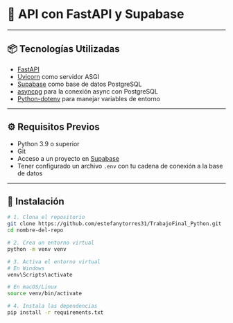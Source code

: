# 🚀 API con FastAPI y Supabase


---

## 📦 Tecnologías Utilizadas

- [FastAPI](https://fastapi.tiangolo.com/)
- [Uvicorn](https://www.uvicorn.org/) como servidor ASGI
- [Supabase](https://supabase.com/) como base de datos PostgreSQL
- [asyncpg](https://magicstack.github.io/asyncpg/) para la conexión async con PostgreSQL
- [Python-dotenv](https://pypi.org/project/python-dotenv/) para manejar variables de entorno

---

## ⚙️ Requisitos Previos

- Python 3.9 o superior
- Git
- Acceso a un proyecto en [Supabase](https://supabase.com/)
- Tener configurado un archivo `.env` con tu cadena de conexión a la base de datos

---

## 🔧 Instalación

```bash
# 1. Clona el repositorio
git clone https://github.com/estefanytorres31/TrabajoFinal_Python.git
cd nombre-del-repo

# 2. Crea un entorno virtual
python -m venv venv

# 3. Activa el entorno virtual
# En Windows
venv\Scripts\activate

# En macOS/Linux
source venv/bin/activate

# 4. Instala las dependencias
pip install -r requirements.txt
